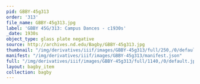 ```yaml
---
pid: GBBY-45g313
order: '313'
file_name: GBBY-45g313.jpg
label: 'GBBY 45G/313: Campus Dances - c1930s'
_date: 1930s
object_type: glass plate negative
source: http://archives.nd.edu/Bagby/GBBY-45g313.jpg
thumbnail: "/img/derivatives/iiif/images/GBBY-45g313/full/250,/0/default.jpg"
manifest: "/img/derivatives/iiif/images/GBBY-45g313/manifest.json"
full: "/img/derivatives/iiif/images/GBBY-45g313/full/1140,/0/default.jpg"
layout: bagby_item
collection: bagby
---
```

